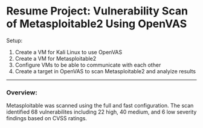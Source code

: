 # Resume Project: Vulnerability Scan of Metasploitable2 Using OpenVAS

Setup:
1. Create a VM for Kali Linux to use OpenVAS
2. Create a VM for Metasploitable2
3. Configure VMs to be able to communicate with each other
4. Create a target in OpenVAS to scan Metasploitable2 and analyize results

---
### Overview:
Metasploitable was scanned using the full and fast configuration. The scan identified 68 vulnerabilites including 22 high, 40 medium, and 6 low severity findings based on CVSS ratings. 
